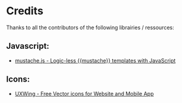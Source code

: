 # Credits

Thanks to all the contributors of the following librairies / ressources:

## Javascript:
* [mustache.js - Logic-less {{mustache}} templates with JavaScript](https://github.com/janl/mustache.js)

## Icons:
* [UXWing - Free Vector icons for Website and Mobile App](https://github.com/UXWing/vector-icons)